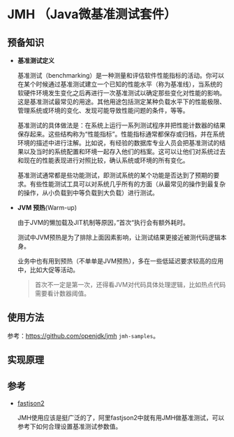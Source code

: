 # JMH （Java微基准测试套件）

## 预备知识

+ **基准测试定义**

  基准测试（benchmarking）是一种测量和评估软件性能指标的活动。你可以在某个时候通过基准测试建立一个已知的性能水平（称为基准线），当系统的软硬件环境发生变化之后再进行一次基准测试以确定那些变化对性能的影响。这是基准测试最常见的用途。其他用途包括测定某种负载水平下的性能极限、管理系统或环境的变化、发现可能导致性能问题的条件，等等。

  基准测试的具体做法是：在系统上运行一系列测试程序并把性能计数器的结果保存起来。这些结构称为“性能指标”。性能指标通常都保存或归档，并在系统环境的描述中进行注解。比如说，有经验的数据库专业人员会把基准测试的结果以及当时的系统配置和环境一起存入他们的档案。这可以让他们对系统过去和现在的性能表现进行对照比较，确认系统或环境的所有变化。

  基准测试通常都是些功能测试，即测试系统的某个功能是否达到了预期的要求。有些性能测试工具可以对系统几乎所有的方面（从最常见的操作到最复杂的操作，从小负载到中等负载到大负载）进行测试。

+ **JVM 预热**(Warm-up)

  由于JVM的懒加载及JIT机制等原因，”首次“执行会有额外耗时。

  测试中JVM预热是为了排除上面因素影响，让测试结果更接近被测代码逻辑本身。

  业务中也有用到预热（不单单是JVM预热），多在一些低延迟要求较高的应用中，比如大促等活动。

  > 首次不一定是第一次，还得看JVM对代码具体处理逻辑，比如热点代码需要看计数器阈值。



## 使用方法

参考：https://github.com/openjdk/jmh `jmh-samples`。



## 实现原理



## 参考

+ [fastjson2](https://github.com/alibaba/fastjson2)

  JMH使用应该是挺广泛的了，阿里fastjson2中就有用JMH做基准测试，可以参考下如何合理设置基准测试参数值。


